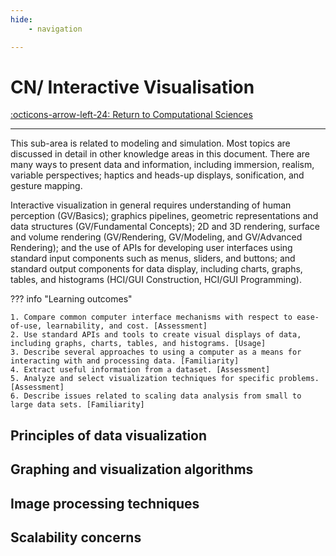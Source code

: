 ```yaml
---
hide:
    - navigation 

---
```

# CN/ Interactive Visualisation

[:octicons-arrow-left-24: Return to Computational Sciences](/Knowledge-Notebook/Computational-Sciences/)

---

This sub-area is related to modeling and simulation. Most topics are discussed in detail in other knowledge areas in this document. There are many ways to present data and information, including immersion, realism, variable perspectives; haptics and heads-up displays, sonification, and gesture mapping.

Interactive visualization in general requires understanding of human perception (GV/Basics); graphics pipelines, geometric representations and data structures (GV/Fundamental Concepts); 2D and 3D rendering, surface and volume rendering (GV/Rendering, GV/Modeling, and GV/Advanced Rendering); and the use of APIs for developing user interfaces using standard input components such as menus, sliders, and buttons; and standard output components for data display, including charts, graphs, tables, and histograms (HCI/GUI Construction, HCI/GUI Programming).

??? info "Learning outcomes"

    1. Compare common computer interface mechanisms with respect to ease-of-use, learnability, and cost. [Assessment]
    2. Use standard APIs and tools to create visual displays of data, including graphs, charts, tables, and histograms. [Usage]
    3. Describe several approaches to using a computer as a means for interacting with and processing data. [Familiarity]
    4. Extract useful information from a dataset. [Assessment]
    5. Analyze and select visualization techniques for specific problems. [Assessment]
    6. Describe issues related to scaling data analysis from small to large data sets. [Familiarity]

## Principles of data visualization

## Graphing and visualization algorithms

## Image processing techniques

## Scalability concerns
